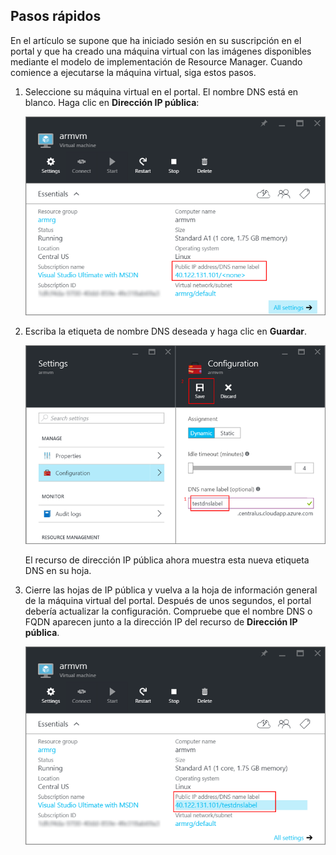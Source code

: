 ## <a name="quick-steps"></a>Pasos rápidos
En el artículo se supone que ha iniciado sesión en su suscripción en el portal y que ha creado una máquina virtual con las imágenes disponibles mediante el modelo de implementación de Resource Manager. Cuando comience a ejecutarse la máquina virtual, siga estos pasos.

1. Seleccione su máquina virtual en el portal. El nombre DNS está en blanco. Haga clic en **Dirección IP pública**:
   
   ![Haga clic en el recurso de IP pública en el portal](./media/virtual-machines-common-portal-create-fqdn/locatePublicIP.PNG)

2. Escriba la etiqueta de nombre DNS deseada y haga clic en **Guardar**.
   
   ![Escriba una etiqueta de nombre DNS del recurso de IP pública](./media/virtual-machines-common-portal-create-fqdn/dnsNameLabel.PNG)
   
   El recurso de dirección IP pública ahora muestra esta nueva etiqueta DNS en su hoja.

3. Cierre las hojas de IP pública y vuelva a la hoja de información general de la máquina virtual del portal. Después de unos segundos, el portal debería actualizar la configuración. Compruebe que el nombre DNS o FQDN aparecen junto a la dirección IP del recurso de **Dirección IP pública**.
   
   ![Confirme que la nueva etiqueta DNS está configurada](./media/virtual-machines-common-portal-create-fqdn/fqdnCreated.PNG)



<!--HONumber=Nov16_HO3-->


